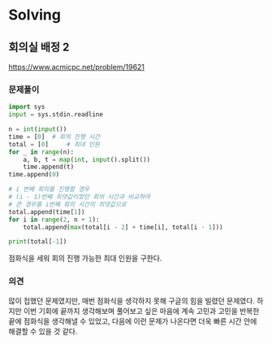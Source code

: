 # Solving

## 회의실 배정 2
https://www.acmicpc.net/problem/19621
### 문제풀이
```python
import sys
input = sys.stdin.readline

n = int(input())
time = [0]  # 회의 진행 시간
total = [0]     # 최대 인원
for _ in range(n):
    a, b, t = map(int, input().split())
    time.append(t)
time.append(0)

# i 번째 회의를 진행할 경우 
# (i - 1)번째 최댓값이었던 회의 시간과 비교하여 
# 큰 경우를 i번째 회의 시간의 최댓값으로 
total.append(time[1])
for i in range(2, n + 1):   
    total.append(max(total[i - 2] + time[i], total[i - 1]))

print(total[-1])
```
점화식을 세워 회의 진행 가능한 최대 인원을 구한다.
### 의견
많이 접했던 문제였지만, 매번 점화식을 생각하지 못해 구글의 힘을 빌렸던 문제였다. 하지만 이번 기회에 끝까지 생각해보며 풀어보고 싶은 마음에 계속 고민과 고민을 반복한 끝에 점화식을 생각해낼 수 있었고, 다음에 이런 문제가 나온다면 더욱 빠른 시간 안에 해결할 수 있을 것 같다.